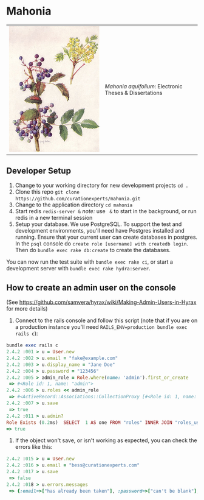 # Mahonia

<table width="100%">
  <tr>
    <td><img alt="Mahonia aquifolium image" src="app/assets/images/mahonia.jpg" height="40%"></td>
    <td>
       <i>Mahonia aquifolium</i>: Electronic Theses & Dissertations
    </td>
  </tr>
</table>

## Developer Setup

1. Change to your working directory for new development projects
   `cd .`
1. Clone this repo
   `git clone https://github.com/curationexperts/mahonia.git`
1. Change to the application directory
   `cd mahonia`
1. Start redis
   `redis-server &`
   *note:* use ` &` to start in the background, or run redis in a new terminal
   session
1. Setup your database.
   We use PostgreSQL. To support the test and development environments, you'll
   need have Postgres installed and running.
   Ensure that your current user can create databases in postgres. In the `psql`
   console do `create role [username] with createdb login`. Then do
   `bundle exec rake db:create` to create the databases.

You can now run the test suite with `bundle exec rake ci`, or start a
development server with `bundle exec rake hydra:server`.

## How to create an admin user on the console
(See https://github.com/samvera/hyrax/wiki/Making-Admin-Users-in-Hyrax for more details)

1. Connect to the rails console and follow this script (note that if you are on a production instance you'll need `RAILS_ENV=production bundle exec rails c`):
  ```ruby
  bundle exec rails c
  2.4.2 :001 > u = User.new
  2.4.2 :002 > u.email = "fake@example.com"
  2.4.2 :003 > u.display_name = "Jane Doe"
  2.4.2 :004 > u.password = "123456"
  2.4.2 :005 > admin_role = Role.where(name: 'admin').first_or_create
   => #<Role id: 1, name: "admin">
  2.4.2 :006 > u.roles << admin_role
   => #<ActiveRecord::Associations::CollectionProxy [#<Role id: 1, name: "admin">]>
  2.4.2 :007 > u.save
   => true
  2.4.2 :011 > u.admin?
  Role Exists (0.2ms)  SELECT  1 AS one FROM "roles" INNER JOIN "roles_users" ON "roles"."id" = "roles_users"."role_id" WHERE "roles_users"."user_id" = ? AND "roles"."name" = ? LIMIT ?  [["user_id", 2], ["name", "admin"], ["LIMIT", 1]]
 => true
  ```

1. If the object won't save, or isn't working as expected, you can check the errors like this:
  ```ruby
  2.4.2 :015 > u = User.new
  2.4.2 :016 > u.email = "bess@curationexperts.com"
  2.4.2 :017 > u.save
   => false
  2.4.2 :018 > u.errors.messages
   => {:email=>["has already been taken"], :password=>["can't be blank"], :orcid=>[]}
  ```
